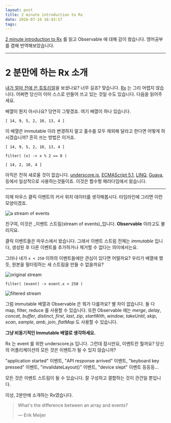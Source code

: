 ```yaml
---
layout: post
title: 2 minute introduction to Rx
date: 2016-07-16 16:43:17
tags:
---
```

[2 minute introduction to Rx](https://medium.com/@andrestaltz/2-minute-introduction-to-rx-24c8ca793877) 를 읽고 Observable 에 대해 감이 왔습니다. 영어공부를 겸해 번역해보았습니다.

---
# 2 분만에 하는 Rx 소개

[내가 얼마 전에 쓴 튜토리얼](https://gist.github.com/staltz/868e7e9bc2a7b8c1f754)을 보셨나요? 너무 길죠? 맞습니다. [Rx](https://github.com/Reactive-Extensions/RxJS) 는 그리 어렵지 않습니다. 어쩌면 당신이 이미 스스로 만들어 쓰고 있는 것일 수도 있습니다. 다음을 읽어주세요.

배열이 뭔지 아시나요? 당연히 그렇겠죠. 여기 배열이 하나 있습니다.

```
[ 14, 9, 5, 2, 10, 13, 4 ]
```

이 배열은 immutable 이라 변경하지 말고 홀수를 모두 제외해 달라고 한다면 어떻게 하시겠습니까? 흔히 쓰는 방법은 이거죠.

```
[ 14, 9, 5, 2, 10, 13, 4 ]

filter( (x) -> x % 2 == 0 )

[ 14, 2, 10, 4 ]
```

아직은 전혀 새로울 것이 없습니다. [underscore.js](http://underscorejs.org/#filter), [ECMAScript 5.1](https://developer.mozilla.org/en-US/docs/Web/JavaScript/Reference/Global_Objects/Array/filter), [LINQ](https://en.wikipedia.org/wiki/Language_Integrated_Query), [Guava](https://code.google.com/p/guava-libraries/wiki/GuavaExplained), 등에서 일상적으로 사용하는것들이죠. 이것은 함수형 패러다임에서 왔습니다.

---

이제 마우스 클릭 이벤트의 커서 위치 데이터를 생각해봅시다. 타임라인에 그리면 이런 모양이겠죠.

![a stream of events](https://cdn-images-1.medium.com/max/800/1*FjTqms95LbK_ztsZXiNpoQ.png)

친구여, 이것은 _이벤트 스트림(stream  of events)_입니다. **Observable** 이라고도 불리지요.

클릭 이벤트들은 마우스에서 왔습니다. 그래서 이벤트 스트림 전체는 _immutable_ 입니다, 생성된 후 다른 이벤트를 추가하거나 제거할 수 없다는 의미에서는요. 

그러나 내가 `x < 250` 이하의 이벤트들에만 관심이 있다면 어떨까요? 우리가 배열에 했듯, 원본을 필터링하는 새 스트림을
만들 수 없을까요?

![original stream](https://cdn-images-1.medium.com/max/800/1*FjTqms95LbK_ztsZXiNpoQ.png)

```
filter( (event) -> event.x < 250 )
```

![filtered stream](https://cdn-images-1.medium.com/max/800/1*DvH5Iqul7Nxor7r7AencgA.png)

그럼 immutable 배열과 Observable 은 뭐가 다를까요? 별 차이 없습니다. 둘 다 map, filter, reduce 를 사용할 수 있습니다. 또한 Observable 에는 
_merge_, _delay_, _concat_, _buffer_, _distinct_, _first_, _last_, _zip_, 
_startWith_, _window_, _takeUntil_, _skip_, _scan_, _sample_, _amb_, _join_, _flatMap_ 도 사용할 수 있습니다.

**그냥 비동기적인 Immutable 배열로 생각하세요.**

Rx 는 event 를 위한 underscore.js 입니다. 그런데 잠시만요, 이벤트란 뭘까요? 당신의 어플리케이션의 모든 것은 이벤트가 될 수 있지 않습니까?

"application started" 이벤트, "API response arrived" 이벤트, "keyboard key pressed" 이벤트,
"invalidateLayout()" 이벤트, "device slept" 이벤트 등등등...

모든 것은 이벤트 스트림이 될 수 있습니다. 잘 구성하고 결합하는 것이 관건일 뿐입니다.

이상, 2분만에 소개하는 Rx였습니다.

> What's the difference between an array and events?
> 
> — Erik Meijer